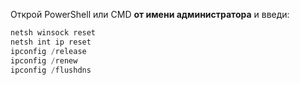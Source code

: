 Открой PowerShell или CMD **от имени администратора** и введи:
```powershell
netsh winsock reset
netsh int ip reset
ipconfig /release
ipconfig /renew
ipconfig /flushdns
```